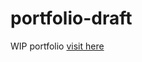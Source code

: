 # portfolio-draft
WIP portfolio  <a href= "file:///Users/emirimiyaji/Desktop/github/portfolio-draft/index.html"> visit here </a> 
